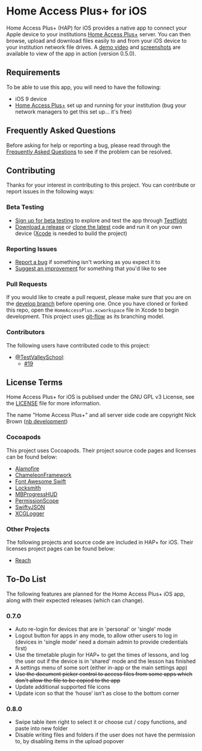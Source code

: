 # Home Access Plus+ for iOS

Home Access Plus+ (HAP) for iOS provides a native app to connect your Apple device to your institutions [Home Access Plus+](https://hap.codeplex.com) server. You can then browse, upload and download files easily to and from your iOS device to your institution network file drives. A [demo video](https://www.youtube.com/watch?v=cpr7Ar-a5MA) and [screenshots](https://goo.gl/photos/6Ptp4J1woojWuUik9) are available to view of the app in action (version 0.5.0).

## Requirements
To be able to use this app, you will need to have the following:
* iOS 9 device
* [Home Access Plus+](https://hap.codeplex.com) set up and running for your institution (bug your network managers to get this set up&hellip; it's free)

## Frequently Asked Questions
Before asking for help or reporting a bug, please read through the [Frequently Asked Questions](FAQ.md) to see if the problem can be resolved.

## Contributing
Thanks for your interest in contributing to this project. You can contribute or report issues in the following ways:

### Beta Testing
* [Sign up for beta testing](http://www.edugeek.net/forums/home-access-plus/164699-home-access-plus-ios-app-request-testers.html) to explore and test the app through [Testflight](https://developer.apple.com/testflight/)
* [Download a release](https://github.com/stuajnht/HAP-for-iOS/releases) or [clone the latest](https://github.com/stuajnht/HAP-for-iOS.git) code and run it on your own device ([Xcode](https://developer.apple.com/xcode/) is needed to build the project)

### Reporting Issues
* [Report a bug](http://issuetemplate.com/#/stuajnht/HAP-for-iOS/bug) if something isn't working as you expect it to
* [Suggest an improvement](http://issuetemplate.com/#/stuajnht/HAP-for-iOS/request) for something that you'd like to see

### Pull Requests
If you would like to create a pull request, please make sure that you are on the [develop branch](https://github.com/stuajnht/HAP-for-iOS/tree/develop) before opening one. Once you have cloned or forked this repo, open the `HomeAccessPlus.xcworkspace` file in Xcode to begin development. This project uses [git-flow](https://github.com/nvie/gitflow) as its branching model.

### Contributors
The following users have contributed code to this project:
* [@TestValleySchool](https://github.com/TestValleySchool):
  * [#19](https://github.com/stuajnht/HAP-for-iOS/pull/19)

## License Terms
Home Access Plus+ for iOS is publised under the GNU GPL v3 License, see the [LICENSE](LICENSE.md) file for more information.

The name "Home Access Plus+" and all server side code are copyright Nick Brown ([nb development](https://nbdev.uk/projects/hap.aspx))

### Cocoapods
This project uses Cocoapods. Their project source code pages and licenses can be found below:
* [Alamofire](https://github.com/Alamofire/Alamofire/)
* [ChameleonFramework](https://github.com/ViccAlexander/Chameleon)
* [Font Awesome Swift](https://github.com/Vaberer/Font-Awesome-Swift)
* [Locksmith](https://github.com/matthewpalmer/Locksmith)
* [MBProgressHUD](https://github.com/jdg/MBProgressHUD)
* [PermissionScope](https://github.com/nickoneill/PermissionScope)
* [SwiftyJSON](https://github.com/SwiftyJSON/SwiftyJSON)
* [XCGLogger](https://github.com/DaveWoodCom/XCGLogger)

### Other Projects
The following projects and source code are included in HAP+ for iOS. Their licenses project pages can be found below:
* [Reach](https://github.com/Isuru-Nanayakkara/Reach)

## To-Do List
The following features are planned for the Home Access Plus+ iOS app, along with their expected releases (which can change).

### 0.7.0
* Auto re-login for devices that are in 'personal' or 'single' mode
* Logout button for apps in any mode, to allow other users to log in (devices in 'single mode' need a domain admin to provide credentials first)
* Use the timetable plugin for HAP+ to get the times of lessons, and log the user out if the device is in 'shared' mode and the lesson has finished
* A settings menu of some sort (either in-app or the main settings app)
* ~~Use the document picker control to access files from some apps which don't allow the file to be copied to the app~~
* Update additional supported file icons
* Update icon so that the ‘house’ isn’t as close to the bottom corner

### 0.8.0
* Swipe table item right to select it or choose cut / copy functions, and paste into new folder
* Disable writing files and folders if the user does not have the permission to, by disabling items in the upload popover
